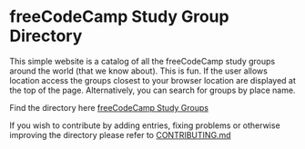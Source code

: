 # freeCodeCamp Study Group Directory

This simple website is a catalog of all  the freeCodeCamp study groups around the world (that we know about).
This is fun.
If the user allows location access the groups closest to your browser location are displayed at the top of the page. Alternatively, you can search for groups by place name.

Find the directory here [freeCodeCamp Study Groups](https://study-group-directory.freecodecamp.org/)

If you wish to contribute by adding entries, fixing problems or otherwise improving the directory please refer to [CONTRIBUTING.md](https://github.com/freeCodeCamp/study-group-directory/blob/master/.github/CONTRIBUTING.md)
